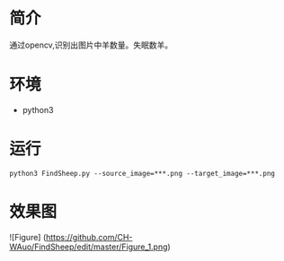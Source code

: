 # 简介
通过opencv,识别出图片中羊数量。失眠数羊。

# 环境
- python3

# 运行
```
python3 FindSheep.py --source_image=***.png --target_image=***.png
```

# 效果图
![Figure] (https://github.com/CH-WAuo/FindSheep/edit/master/Figure_1.png)
